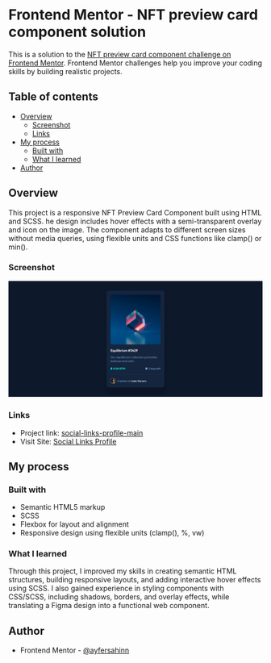 # Frontend Mentor - NFT preview card component solution

This is a solution to the [NFT preview card component challenge on Frontend Mentor](https://www.frontendmentor.io/challenges/nft-preview-card-component-SbdUL_w0U). Frontend Mentor challenges help you improve your coding skills by building realistic projects.

## Table of contents

- [Overview](#overview)
  - [Screenshot](#screenshot)
  - [Links](#links)
- [My process](#my-process)
  - [Built with](#built-with)
  - [What I learned](#what-i-learned)
- [Author](#author)

## Overview

This project is a responsive NFT Preview Card Component built using HTML and SCSS. he design includes hover effects with a semi-transparent overlay and icon on the image. The component adapts to different screen sizes without media queries, using flexible units and CSS functions like clamp() or min().

### Screenshot

![](nft-preview-card-ss.png)

### Links

- Project link: [social-links-profile-main](https://github.com/ayfersahinn/frontend-mentor-projects/tree/main/nft-preview-card-component-main)
- Visit Site: [Social Links Profile](https://ayfersahinn.github.io/frontend-mentor-projects/nft-preview-card-component-main/)

## My process

### Built with

- Semantic HTML5 markup
- SCSS
- Flexbox for layout and alignment
- Responsive design using flexible units (clamp(), %, vw)

### What I learned

Through this project, I improved my skills in creating semantic HTML structures, building responsive layouts, and adding interactive hover effects using SCSS. I also gained experience in styling components with CSS/SCSS, including shadows, borders, and overlay effects, while translating a Figma design into a functional web component.

## Author

- Frontend Mentor - [@ayfersahinn](https://www.frontendmentor.io/profile/ayfersahinn)
